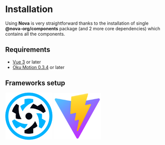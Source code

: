 <script setup>
import {NText, NCard} from '@nova-org/components'
import DisplayContainer from '../../examples/partials/DisplayContainer.vue'
</script>

# Installation

Using **Nova** is very straightforward thanks to the installation of single **@nova-org/components** package (and 2 more
core dependencies) which contains all the components.

## Requirements

- [Vue 3](https://vuejs.org/) or later
- [Oku Motion 0.3.4](https://motion.oku-ui.com/) or later

## Frameworks setup

<display-container variant="flat">
    <a href="./Quasar" style="width: calc(50% - 12px); align-items: center; text-decoration: none; color: inherit;">
        <n-card variant="flat" hoverable>
            <n-text weight="bolder" font-size="h3" html-tag="div" style="text-align: center" class="n-pb-32" v-text="'Quasar'"></n-text>
            <img style="width: 150px; margin: 0 auto" src="../../assets/quasar-logo.svg"></img>
        </n-card>    
    </a>
    <a href="./Vite" style="width: calc(50% - 12px); align-items: center; text-decoration: none; color: inherit;">
        <n-card variant="flat" hoverable>
            <n-text weight="bolder" font-size="h3" html-tag="div" style="text-align: center" class="n-pb-32" v-text="'Vite'"></n-text>
            <img style="width: 150px; margin: 0 auto" src="../../assets/vitejs-logo.svg"></img>
        </n-card>
    </a>
</display-container>



